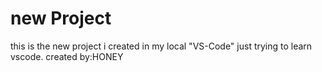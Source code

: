 # new Project
this is the new project i created in my local "VS-Code"
just trying to learn vscode.
created by:HONEY
